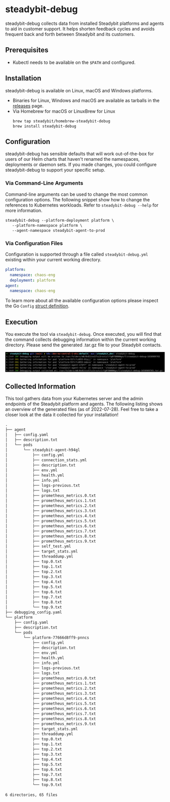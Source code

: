 # steadybit-debug

steadybit-debug collects data from installed Steadybit platforms and
agents to aid in customer support. It helps shorten feedback cycles and
avoids frequent back and forth between Steadybit and its customers.

## Prerequisites

- Kubectl needs to be available on the `$PATH` and configured.

## Installation

steadybit-debug is available on Linux, macOS and Windows platforms.

 - Binaries for Linux, Windows and macOS are available as tarballs in the [releases](https://github.com/steadybit/steadybit-debug/releases) page.
 - Via Homebrew for macOS or LinuxBrew for Linux
    ```
    brew tap steadybit/homebrew-steadybit-debug
    brew install steadybit-debug
    ``` 

## Configuration

steadybit-debug has sensible defaults that will work out-of-the-box for
users of our Helm charts that haven't renamed the namespaces, deployments
or daemon sets. If you made changes, you could configure steadybit-debug
to support your specific setup.

### Via Command-Line Arguments

Command-line arguments can be used to change the most common configuration
options. The following snippet show how to change the references to
Kubernetes workloads. Refer to `steadybit-debug --help` for more
information.

```
steadybit-debug --platform-deployment platform \
   --platform-namespace platform \
   --agent-namespace steadybit-agent-to-prod
```

### Via Configuration Files

Configuration is supported through a file called `steadybit-debug.yml`
existing within your current working directory.

```yaml
platform:
  namespace: chaos-eng
  deployment: platform
agent:
  namespace: chaos-eng
```

To learn more about all the available configuration options please inspect
the Go `Config` [struct definition](https://github.com/steadybit/steadybit-debug/blob/main/config/config.go#L11).

## Execution

You execute the tool via `steadybit-debug`. Once executed, you will find that the
command collects debugging information within the current working directory.
Please send the generated .tar.gz file to your Steadybit contacts.

![Image showing the execution of the steadybit-debug command on a terminal. Log lines are giving an overview about the expected behavior of the tool.](./example-execution.png)

## Collected Information

This tool gathers data from your Kubernetes server and the admin endpoints of
the Steadybit platform and agents. The following listing shows an overview of the
generated files (as of 2022-07-28). Feel free to take a closer look at the data
it collected for your installation!

```
.
├── agent
│   ├── config.yaml
│   ├── description.txt
│   └── pods
│       └── steadybit-agent-h94gl
│           ├── config.yml
│           ├── connection_stats.yml
│           ├── description.txt
│           ├── env.yml
│           ├── health.yml
│           ├── info.yml
│           ├── logs-previous.txt
│           ├── logs.txt
│           ├── prometheus_metrics.0.txt
│           ├── prometheus_metrics.1.txt
│           ├── prometheus_metrics.2.txt
│           ├── prometheus_metrics.3.txt
│           ├── prometheus_metrics.4.txt
│           ├── prometheus_metrics.5.txt
│           ├── prometheus_metrics.6.txt
│           ├── prometheus_metrics.7.txt
│           ├── prometheus_metrics.8.txt
│           ├── prometheus_metrics.9.txt
│           ├── self_test.yml
│           ├── target_stats.yml
│           ├── threaddump.yml
│           ├── top.0.txt
│           ├── top.1.txt
│           ├── top.2.txt
│           ├── top.3.txt
│           ├── top.4.txt
│           ├── top.5.txt
│           ├── top.6.txt
│           ├── top.7.txt
│           ├── top.8.txt
│           └── top.9.txt
├── debugging_config.yaml
└── platform
    ├── config.yaml
    ├── description.txt
    └── pods
        └── platform-77666d8ff9-pnncs
            ├── config.yml
            ├── description.txt
            ├── env.yml
            ├── health.yml
            ├── info.yml
            ├── logs-previous.txt
            ├── logs.txt
            ├── prometheus_metrics.0.txt
            ├── prometheus_metrics.1.txt
            ├── prometheus_metrics.2.txt
            ├── prometheus_metrics.3.txt
            ├── prometheus_metrics.4.txt
            ├── prometheus_metrics.5.txt
            ├── prometheus_metrics.6.txt
            ├── prometheus_metrics.7.txt
            ├── prometheus_metrics.8.txt
            ├── prometheus_metrics.9.txt
            ├── target_stats.yml
            ├── threaddump.yml
            ├── top.0.txt
            ├── top.1.txt
            ├── top.2.txt
            ├── top.3.txt
            ├── top.4.txt
            ├── top.5.txt
            ├── top.6.txt
            ├── top.7.txt
            ├── top.8.txt
            └── top.9.txt

6 directories, 65 files
```